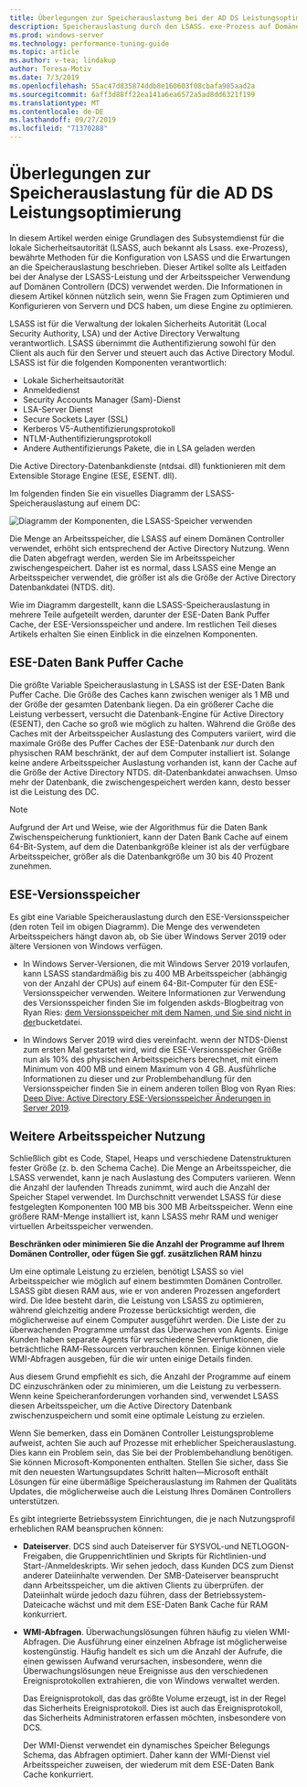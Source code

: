 ```yaml
---
title: Überlegungen zur Speicherauslastung bei der AD DS Leistungsoptimierung
description: Speicherauslastung durch den LSASS. exe-Prozess auf Domänen Controllern, auf denen Windows Server 2012 R2, 2016 und 2019 ausgeführt wird.
ms.prod: windows-server
ms.technology: performance-tuning-guide
ms.topic: article
ms.author: v-tea; lindakup
author: Teresa-Motiv
ms.date: 7/3/2019
ms.openlocfilehash: 55ac47d835874ddb8e160603f08cbafa985aad2a
ms.sourcegitcommit: 6aff3d88ff22ea141a6ea6572a5ad8dd6321f199
ms.translationtype: MT
ms.contentlocale: de-DE
ms.lasthandoff: 09/27/2019
ms.locfileid: "71370288"
---
```

# <a name="memory-usage-considerations-for-ad-ds-performance-tuning"></a>Überlegungen zur Speicherauslastung für die AD DS Leistungsoptimierung

In diesem Artikel werden einige Grundlagen des Subsystemdienst für die lokale Sicherheitsautorität (LSASS, auch bekannt als Lsass. exe-Prozess), bewährte Methoden für die Konfiguration von LSASS und die Erwartungen an die Speicherauslastung beschrieben. Dieser Artikel sollte als Leitfaden bei der Analyse der LSASS-Leistung und der Arbeitsspeicher Verwendung auf Domänen Controllern (DCS) verwendet werden. Die Informationen in diesem Artikel können nützlich sein, wenn Sie Fragen zum Optimieren und Konfigurieren von Servern und DCS haben, um diese Engine zu optimieren.  

LSASS ist für die Verwaltung der lokalen Sicherheits Autorität (Local Security Authority, LSA) und der Active Directory Verwaltung verantwortlich. LSASS übernimmt die Authentifizierung sowohl für den Client als auch für den Server und steuert auch das Active Directory Modul. LSASS ist für die folgenden Komponenten verantwortlich:  

- Lokale Sicherheitsautorität
- Anmeldedienst
- Security Accounts Manager (Sam)-Dienst
- LSA-Server Dienst
- Secure Sockets Layer (SSL)
- Kerberos V5-Authentifizierungsprotokoll
- NTLM-Authentifizierungsprotokoll
- Andere Authentifizierungs Pakete, die in LSA geladen werden

Die Active Directory-Datenbankdienste (ntdsai. dll) funktionieren mit dem Extensible Storage Engine (ESE, ESENT. dll).

Im folgenden finden Sie ein visuelles Diagramm der LSASS-Speicherauslastung auf einem DC:

![Diagramm der Komponenten, die LSASS-Speicher verwenden](media/domain-controller-lsass-memory-usage.png)  

Die Menge an Arbeitsspeicher, die LSASS auf einem Domänen Controller verwendet, erhöht sich entsprechend der Active Directory Nutzung. Wenn die Daten abgefragt werden, werden Sie im Arbeitsspeicher zwischengespeichert. Daher ist es normal, dass LSASS eine Menge an Arbeitsspeicher verwendet, die größer ist als die Größe der Active Directory Datenbankdatei (NTDS. dit).

Wie im Diagramm dargestellt, kann die LSASS-Speicherauslastung in mehrere Teile aufgeteilt werden, darunter der ESE-Daten Bank Puffer Cache, der ESE-Versionsspeicher und andere. Im restlichen Teil dieses Artikels erhalten Sie einen Einblick in die einzelnen Komponenten.

## <a name="ese-database-buffer-cache"></a>ESE-Daten Bank Puffer Cache  
Die größte Variable Speicherauslastung in LSASS ist der ESE-Daten Bank Puffer Cache. Die Größe des Caches kann zwischen weniger als 1 MB und der Größe der gesamten Datenbank liegen. Da ein größerer Cache die Leistung verbessert, versucht die Datenbank-Engine für Active Directory (ESENT), den Cache so groß wie möglich zu halten. Während die Größe des Caches mit der Arbeitsspeicher Auslastung des Computers variiert, wird die maximale Größe des Puffer Caches der ESE-Datenbank *nur* durch den physischen RAM beschränkt, der auf dem Computer installiert ist. Solange keine andere Arbeitsspeicher Auslastung vorhanden ist, kann der Cache auf die Größe der Active Directory NTDS. dit-Datenbankdatei anwachsen. Umso mehr der Datenbank, die zwischengespeichert werden kann, desto besser ist die Leistung des DC.  
  
> [!NOTE]
> Aufgrund der Art und Weise, wie der Algorithmus für die Daten Bank Zwischenspeicherung funktioniert, kann der Daten Bank Cache auf einem 64-Bit-System, auf dem die Datenbankgröße kleiner ist als der verfügbare Arbeitsspeicher, größer als die Datenbankgröße um 30 bis 40 Prozent zunehmen.

## <a name="ese-version-store"></a>ESE-Versionsspeicher

Es gibt eine Variable Speicherauslastung durch den ESE-Versionsspeicher (den roten Teil im obigen Diagramm). Die Menge des verwendeten Arbeitsspeichers hängt davon ab, ob Sie über Windows Server 2019 oder ältere Versionen von Windows verfügen.

- In Windows Server-Versionen, die mit Windows Server 2019 vorlaufen, kann LSASS standardmäßig bis zu 400 MB Arbeitsspeicher (abhängig von der Anzahl der CPUs) auf einem 64-Bit-Computer für den ESE-Versionsspeicher verwenden. Weitere Informationen zur Verwendung des Versionsspeicher finden Sie im folgenden askds-Blogbeitrag von Ryan Ries: [dem Versionsspeicher mit dem Namen, und Sie sind nicht in der](https://techcommunity.microsoft.com/t5/Ask-the-Directory-Services-Team/The-Version-Store-Called-and-They-8217-re-All-Out-of-Buckets/ba-p/400415)bucketdatei.

- In Windows Server 2019 wird dies vereinfacht. wenn der NTDS-Dienst zum ersten Mal gestartet wird, wird die ESE-Versionsspeicher Größe nun als 10% des physischen Arbeitsspeichers berechnet, mit einem Minimum von 400 MB und einem Maximum von 4 GB. Ausführliche Informationen zu dieser und zur Problembehandlung für den Versionsspeicher finden Sie in einem anderen tollen Blog von Ryan Ries: [Deep Dive: Active Directory ESE-Versionsspeicher Änderungen in Server 2019](https://techcommunity.microsoft.com/t5/Ask-the-Directory-Services-Team/Deep-Dive-Active-Directory-ESE-Version-Store-Changes-in-Server/ba-p/400510).

## <a name="other-memory-use"></a>Weitere Arbeitsspeicher Nutzung

Schließlich gibt es Code, Stapel, Heaps und verschiedene Datenstrukturen fester Größe (z. b. den Schema Cache). Die Menge an Arbeitsspeicher, die LSASS verwendet, kann je nach Auslastung des Computers variieren. Wenn die Anzahl der laufenden Threads zunimmt, wird auch die Anzahl der Speicher Stapel verwendet. Im Durchschnitt verwendet LSASS für diese festgelegten Komponenten 100 MB bis 300 MB Arbeitsspeicher. Wenn eine größere RAM-Menge installiert ist, kann LSASS mehr RAM und weniger virtuellen Arbeitsspeicher verwenden.

**Beschränken oder minimieren Sie die Anzahl der Programme auf Ihrem Domänen Controller, oder fügen Sie ggf. zusätzlichen RAM hinzu**

Um eine optimale Leistung zu erzielen, benötigt LSASS so viel Arbeitsspeicher wie möglich auf einem bestimmten Domänen Controller. LSASS gibt diesen RAM aus, wie er von anderen Prozessen angefordert wird. Die Idee besteht darin, die Leistung von LSASS zu optimieren, während gleichzeitig andere Prozesse berücksichtigt werden, die möglicherweise auf einem Computer ausgeführt werden. Die Liste der zu überwachenden Programme umfasst das Überwachen von Agents. Einige Kunden haben separate Agents für verschiedene Serverfunktionen, die beträchtliche RAM-Ressourcen verbrauchen können. Einige können viele WMI-Abfragen ausgeben, für die wir unten einige Details finden.

Aus diesem Grund empfiehlt es sich, die Anzahl der Programme auf einem DC einzuschränken oder zu minimieren, um die Leistung zu verbessern. Wenn keine Speicheranforderungen vorhanden sind, verwendet LSASS diesen Arbeitsspeicher, um die Active Directory Datenbank zwischenzuspeichern und somit eine optimale Leistung zu erzielen.

Wenn Sie bemerken, dass ein Domänen Controller Leistungsprobleme aufweist, achten Sie auch auf Prozesse mit erheblicher Speicherauslastung. Dies kann ein Problem sein, das Sie bei der Problembehandlung benötigen. Sie können Microsoft-Komponenten enthalten. Stellen Sie sicher, dass Sie mit den neuesten Wartungsupdates Schritt halten&mdash;Microsoft enthält Lösungen für eine übermäßige Speicherauslastung im Rahmen der Qualitäts Updates, die möglicherweise auch die Leistung Ihres Domänen Controllers unterstützen.

Es gibt integrierte Betriebssystem Einrichtungen, die je nach Nutzungsprofil erheblichen RAM beanspruchen können:

- **Dateiserver**. DCS sind auch Dateiserver für SYSVOL-und NETLOGON-Freigaben, die Gruppenrichtlinien und Skripts für Richtlinien-und Start-/Anmeldeskripts.
  Wir sehen jedoch, dass Kunden DCS zum Dienst anderer Dateiinhalte verwenden. Der SMB-Dateiserver beansprucht dann Arbeitsspeicher, um die aktiven Clients zu überprüfen. der Dateiinhalt würde jedoch dazu führen, dass der Betriebssystem-Dateicache wächst und mit dem ESE-Daten Bank Cache für RAM konkurriert.  

- **WMI-Abfragen**. Überwachungslösungen führen häufig zu vielen WMI-Abfragen. Die Ausführung einer einzelnen Abfrage ist möglicherweise kostengünstig. Häufig handelt es sich um die Anzahl der Aufrufe, die einen gewissen Aufwand verursachen, insbesondere, wenn die Überwachungslösungen neue Ereignisse aus den verschiedenen Ereignisprotokollen extrahieren, die von Windows verwaltet werden.  

  Das Ereignisprotokoll, das das größte Volume erzeugt, ist in der Regel das Sicherheits Ereignisprotokoll. Dies ist auch das Ereignisprotokoll, das Sicherheits Administratoren erfassen möchten, insbesondere von DCS.  

  Der WMI-Dienst verwendet ein dynamisches Speicher Belegungs Schema, das Abfragen optimiert. Daher kann der WMI-Dienst viel Arbeitsspeicher zuweisen, der wiederum mit dem ESE-Daten Bank Cache konkurriert.  
